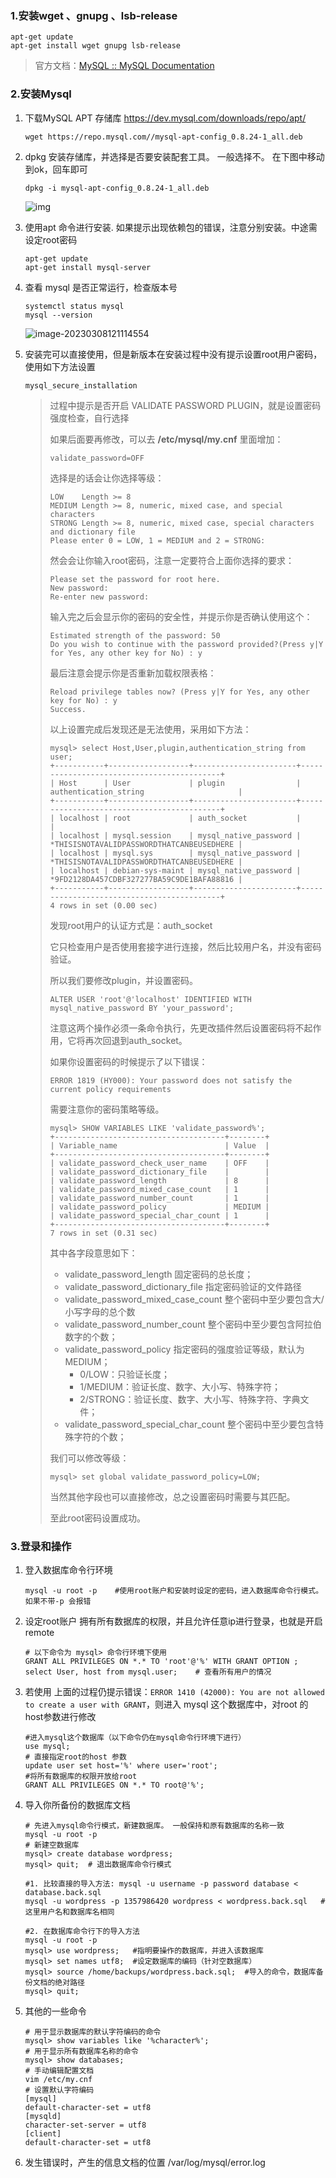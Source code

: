 ### 1.安装wget 、gnupg 、lsb-release

```shell
apt-get update
apt-get install wget gnupg lsb-release
```

> 官方文档：[MySQL :: MySQL Documentation](https://dev.mysql.com/doc/) 

### 2.安装Mysql

1. 下载MySQL APT 存储库 https://dev.mysql.com/downloads/repo/apt/

   ```shell
   wget https://repo.mysql.com//mysql-apt-config_0.8.24-1_all.deb
   ```

2. dpkg 安装存储库，并选择是否要安装配套工具。 一般选择不。 在下图中移动到ok，回车即可

   ```shell
   dpkg -i mysql-apt-config_0.8.24-1_all.deb
   ```

   ![img](https://img-blog.csdnimg.cn/60a4ede73f744eb793f637620a92e38f.png?x-oss-process=image/watermark,type_ZHJvaWRzYW5zZmFsbGJhY2s,shadow_50,text_Q1NETiBAbGdnaXJscw==,size_20,color_FFFFFF,t_70,g_se,x_16)

3. 使用apt 命令进行安装. 如果提示出现依赖包的错误，注意分别安装。中途需设定root密码

   ```shell
   apt-get update
   apt-get install mysql-server
   ```

4. 查看 mysql 是否正常运行，检查版本号

   ```shell
   systemctl status mysql
   mysql --version
   ```

   ![image-20230308121114554](https://xmls-typora-pic.oss-cn-shanghai.aliyuncs.com/pic/image-20230308121114554.png)

5. 安装完可以直接使用，但是新版本在安装过程中没有提示设置root用户密码，使用如下方法设置

   ```shell
   mysql_secure_installation
   ```

   > 过程中提示是否开启 VALIDATE PASSWORD PLUGIN，就是设置密码强度检查，自行选择
   >
   > 如果后面要再修改，可以去 **/etc/mysql/my.cnf** 里面增加：
   >
   > ```shell
   > validate_password=OFF
   > ```
   >
   > 选择是的话会让你选择等级：
   >
   > ```shell
   > LOW    Length >= 8
   > MEDIUM Length >= 8, numeric, mixed case, and special characters
   > STRONG Length >= 8, numeric, mixed case, special characters and dictionary file
   > Please enter 0 = LOW, 1 = MEDIUM and 2 = STRONG: 
   > ```
   >
   > 然会会让你输入root密码，注意一定要符合上面你选择的要求：
   >
   > ```shell
   > Please set the password for root here.
   > New password: 
   > Re-enter new password: 
   > ```
   >
   > 输入完之后会显示你的密码的安全性，并提示你是否确认使用这个：
   >
   > ```shell
   > Estimated strength of the password: 50 
   > Do you wish to continue with the password provided?(Press y|Y for Yes, any other key for No) : y
   > ```
   >
   > 最后注意会提示你是否重新加载权限表格：
   >
   > ```shell
   > Reload privilege tables now? (Press y|Y for Yes, any other key for No) : y
   > Success.
   > ```
   >
   > 以上设置完成后发现还是无法使用，采用如下方法：
   >
   > ```mysql
   > mysql> select Host,User,plugin,authentication_string from user;
   > +-----------+------------------+-----------------------+-------------------------------------------+
   > | Host      | User             | plugin                | authentication_string                     |
   > +-----------+------------------+-----------------------+-------------------------------------------+
   > | localhost | root             | auth_socket           |                                           |
   > | localhost | mysql.session    | mysql_native_password | *THISISNOTAVALIDPASSWORDTHATCANBEUSEDHERE |
   > | localhost | mysql.sys        | mysql_native_password | *THISISNOTAVALIDPASSWORDTHATCANBEUSEDHERE |
   > | localhost | debian-sys-maint | mysql_native_password | *9FD2128DA457CDBF327277BA59C9DE1BAFA88816 |
   > +-----------+------------------+-----------------------+-------------------------------------------+
   > 4 rows in set (0.00 sec)
   > ```
   >
   > 发现root用户的认证方式是：auth_socket
   >
   > 它只检查用户是否使用套接字进行连接，然后比较用户名，并没有密码验证。
   >
   > 所以我们要修改plugin，并设置密码。
   >
   > ```mysql
   > ALTER USER 'root'@'localhost' IDENTIFIED WITH mysql_native_password BY 'your_password';
   > ```
   >
   > 注意这两个操作必须一条命令执行，先更改插件然后设置密码将不起作用，它将再次回退到auth_socket。
   >
   > 如果你设置密码的时候提示了以下错误：
   >
   > ```
   > ERROR 1819 (HY000): Your password does not satisfy the current policy requirements
   > ```
   >
   > 需要注意你的密码策略等级。
   >
   > ```mysql
   > mysql> SHOW VARIABLES LIKE 'validate_password%';
   > +--------------------------------------+--------+
   > | Variable_name                        | Value  |
   > +--------------------------------------+--------+
   > | validate_password_check_user_name    | OFF    |
   > | validate_password_dictionary_file    |        |
   > | validate_password_length             | 8      |
   > | validate_password_mixed_case_count   | 1      |
   > | validate_password_number_count       | 1      |
   > | validate_password_policy             | MEDIUM |
   > | validate_password_special_char_count | 1      |
   > +--------------------------------------+--------+
   > 7 rows in set (0.31 sec)
   > ```
   >
   > 其中各字段意思如下：
   >
   > - validate_password_length 固定密码的总长度；
   > - validate_password_dictionary_file 指定密码验证的文件路径
   > - validate_password_mixed_case_count 整个密码中至少要包含大/小写字母的总个数
   > - validate_password_number_count 整个密码中至少要包含阿拉伯数字的个数；
   > - validate_password_policy 指定密码的强度验证等级，默认为 MEDIUM；
   >   - 0/LOW：只验证长度；
   >   - 1/MEDIUM：验证长度、数字、大小写、特殊字符；
   >   - 2/STRONG：验证长度、数字、大小写、特殊字符、字典文件；
   > - validate_password_special_char_count 整个密码中至少要包含特殊字符的个数；
   >
   > 我们可以修改等级：
   >
   > ```shell
   > mysql> set global validate_password_policy=LOW;
   > ```
   >
   > 当然其他字段也可以直接修改，总之设置密码时需要与其匹配。
   >
   > 至此root密码设置成功。

### 3.登录和操作

1. 登入数据库命令行环境

   ```shell
   mysql -u root -p    #使用root账户和安装时设定的密码，进入数据库命令行模式。 如果不带-p 会报错
   ```

2. 设定root账户 拥有所有数据库的权限，并且允许任意ip进行登录，也就是开启 remote

   ```mysql
   # 以下命令为 mysql> 命令行环境下使用
   GRANT ALL PRIVILEGES ON *.* TO 'root'@'%' WITH GRANT OPTION ;
   select User, host from mysql.user;    # 查看所有用户的情况
   ```

3. 若使用 上面的过程仍提示错误：`ERROR 1410 (42000): You are not allowed to create a user with GRANT`，则进入 mysql 这个数据库中，对root 的host参数进行修改

   ```mysql
   #进入mysql这个数据库（以下命令仍在mysql命令行环境下进行）
   use mysql;
   # 直接指定root的host 参数
   update user set host='%' where user='root';
   #将所有数据库的权限开放给root
   GRANT ALL PRIVILEGES ON *.* TO root@'%';
   ```

4. 导入你所备份的数据库文档

   ```mysql
   # 先进入mysql命令行模式，新建数据库。 一般保持和原有数据库的名称一致
   mysql -u root -p
   # 新建空数据库
   mysql> create database wordpress;
   mysql> quit;  # 退出数据库命令行模式
    
   #1. 比较直接的导入方法: mysql -u username -p password database < database.back.sql
   mysql -u wordpress -p 1357986420 wordpress < wordpress.back.sql   #这里用户名和数据库名相同
    
   #2. 在数据库命令行下的导入方法
   mysql -u root -p
   mysql> use wordpress;   #指明要操作的数据库，并进入该数据库
   mysql> set names utf8;  #设定数据库的编码（针对空数据库）
   mysql> source /home/backups/wordpress.back.sql;  #导入的命令，数据库备份文档的绝对路径
   mysql> quit;
   ```

5. 其他的一些命令

   ```mysql
   # 用于显示数据库的默认字符编码的命令
   mysql> show variables like '%character%';
   # 用于显示所有数据库名称的命令
   mysql> show databases;
   # 手动编辑配置文档 
   vim /etc/my.cnf
   # 设置默认字符编码
   [mysql]
   default-character-set = utf8
   [mysqld]
   character-set-server = utf8
   [client]
   default-character-set = utf8
   ```

6. 发生错误时，产生的信息文档的位置 /var/log/mysql/error.log 